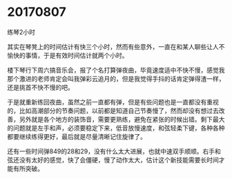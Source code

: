 # 20170807

练琴2小时

其实在琴凳上的时间估计有快三个小时，然而有些意外，一直在和某人聊些让人不愉快的事情，于是有效时间估计就两个小时。

楼下琴行下周六搞音乐会，报了个名打算弹夜曲，毕竟速度适中不快不慢，感觉我那个激进的老师肯定会叫我弹彩云追月的，但是我觉得手抖的话肯定弹得渣一样，还是挑首不快不慢的吧。

于是就重新练回夜曲，虽然之前一直都有弹，但是有些问题也是一直都没有重视的，比如高潮部分的节奏问题，以前都是知道自己节奏慢了，然而却没有想过去改善，另外就是各个地方的装饰音，需要更熟练，避免在紧张的时候出错。剩下最大的问题就是左手和声，必须要稳定下来，低音放慢速度，和弦轻柔下键，各种各种都要继续练得更好，最后就是尽量清晰记住旋律了。

还有一些时间弹849的28和29，没有什么太大进展，也就中速双手顺顺。右手和弦还没有太好的感觉，快了会僵硬，慢了动作太大，估计这个新技能需要长时间才能有所突破。
